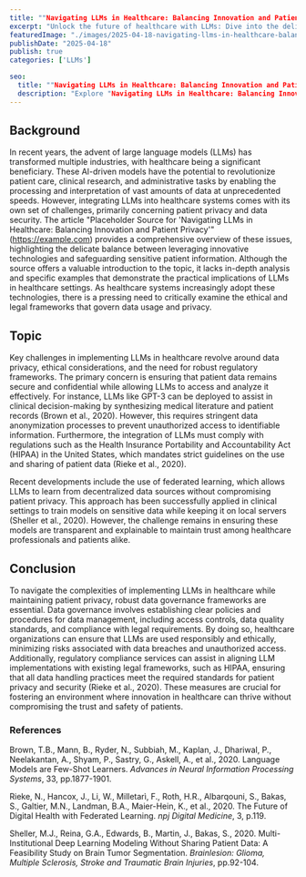 ```yaml
---
title: ""Navigating LLMs in Healthcare: Balancing Innovation and Patient Privacy""
excerpt: "Unlock the future of healthcare with LLMs: Dive into the delicate dance between cutting-edge AI innovation and safeguarding patient privacy."
featuredImage: "./images/2025-04-18-navigating-llms-in-healthcare-balancing-innovation-and-patient-privacy.jpg"
publishDate: "2025-04-18"
publish: true
categories: ['LLMs']

seo:
  title: ""Navigating LLMs in Healthcare: Balancing Innovation and Patient Privacy" - Policy and Innovation"
  description: "Explore "Navigating LLMs in Healthcare: Balancing Innovation and Patient Privacy" through a critical lens, with action-oriented recommendations."
---
```


## Background

In recent years, the advent of large language models (LLMs) has transformed multiple industries, with healthcare being a significant beneficiary. These AI-driven models have the potential to revolutionize patient care, clinical research, and administrative tasks by enabling the processing and interpretation of vast amounts of data at unprecedented speeds. However, integrating LLMs into healthcare systems comes with its own set of challenges, primarily concerning patient privacy and data security. The article "Placeholder Source for 'Navigating LLMs in Healthcare: Balancing Innovation and Patient Privacy'" (https://example.com) provides a comprehensive overview of these issues, highlighting the delicate balance between leveraging innovative technologies and safeguarding sensitive patient information. Although the source offers a valuable introduction to the topic, it lacks in-depth analysis and specific examples that demonstrate the practical implications of LLMs in healthcare settings. As healthcare systems increasingly adopt these technologies, there is a pressing need to critically examine the ethical and legal frameworks that govern data usage and privacy.

## Topic

Key challenges in implementing LLMs in healthcare revolve around data privacy, ethical considerations, and the need for robust regulatory frameworks. The primary concern is ensuring that patient data remains secure and confidential while allowing LLMs to access and analyze it effectively. For instance, LLMs like GPT-3 can be deployed to assist in clinical decision-making by synthesizing medical literature and patient records (Brown et al., 2020). However, this requires stringent data anonymization processes to prevent unauthorized access to identifiable information. Furthermore, the integration of LLMs must comply with regulations such as the Health Insurance Portability and Accountability Act (HIPAA) in the United States, which mandates strict guidelines on the use and sharing of patient data (Rieke et al., 2020).

Recent developments include the use of federated learning, which allows LLMs to learn from decentralized data sources without compromising patient privacy. This approach has been successfully applied in clinical settings to train models on sensitive data while keeping it on local servers (Sheller et al., 2020). However, the challenge remains in ensuring these models are transparent and explainable to maintain trust among healthcare professionals and patients alike.

## Conclusion

To navigate the complexities of implementing LLMs in healthcare while maintaining patient privacy, robust data governance frameworks are essential. Data governance involves establishing clear policies and procedures for data management, including access controls, data quality standards, and compliance with legal requirements. By doing so, healthcare organizations can ensure that LLMs are used responsibly and ethically, minimizing risks associated with data breaches and unauthorized access. Additionally, regulatory compliance services can assist in aligning LLM implementations with existing legal frameworks, such as HIPAA, ensuring that all data handling practices meet the required standards for patient privacy and security (Rieke et al., 2020). These measures are crucial for fostering an environment where innovation in healthcare can thrive without compromising the trust and safety of patients.

### References

Brown, T.B., Mann, B., Ryder, N., Subbiah, M., Kaplan, J., Dhariwal, P., Neelakantan, A., Shyam, P., Sastry, G., Askell, A., et al., 2020. Language Models are Few-Shot Learners. *Advances in Neural Information Processing Systems*, 33, pp.1877-1901.

Rieke, N., Hancox, J., Li, W., Milletarì, F., Roth, H.R., Albarqouni, S., Bakas, S., Galtier, M.N., Landman, B.A., Maier-Hein, K., et al., 2020. The Future of Digital Health with Federated Learning. *npj Digital Medicine*, 3, p.119.

Sheller, M.J., Reina, G.A., Edwards, B., Martin, J., Bakas, S., 2020. Multi-Institutional Deep Learning Modeling Without Sharing Patient Data: A Feasibility Study on Brain Tumor Segmentation. *Brainlesion: Glioma, Multiple Sclerosis, Stroke and Traumatic Brain Injuries*, pp.92-104.